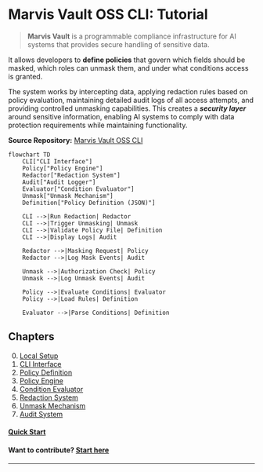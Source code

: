 # Marvis Vault OSS CLI: Tutorial

> **Marvis Vault** is a programmable compliance infrastructure for AI systems that provides secure handling of sensitive data. 

It allows developers to **define policies** that govern which fields should be masked, which roles can unmask them, and under what conditions access is granted. 

The system works by intercepting data, applying redaction rules based on policy evaluation, maintaining detailed audit logs of all access attempts, and providing controlled unmasking capabilities. This creates a ***security layer*** around sensitive information, enabling AI systems to comply with data protection requirements while maintaining functionality.


**Source Repository:** [Marvis Vault OSS CLI](https://github.com/abbybiswas/marvis-vault-oss)

```mermaid
flowchart TD
    CLI["CLI Interface"]
    Policy["Policy Engine"]
    Redactor["Redaction System"]
    Audit["Audit Logger"]
    Evaluator["Condition Evaluator"]
    Unmask["Unmask Mechanism"]
    Definition["Policy Definition (JSON)"]

    CLI -->|Run Redaction| Redactor
    CLI -->|Trigger Unmasking| Unmask
    CLI -->|Validate Policy File| Definition
    CLI -->|Display Logs| Audit

    Redactor -->|Masking Request| Policy
    Redactor -->|Log Mask Events| Audit

    Unmask -->|Authorization Check| Policy
    Unmask -->|Log Unmask Events| Audit

    Policy -->|Evaluate Conditions| Evaluator
    Policy -->|Load Rules| Definition

    Evaluator -->|Parse Conditions| Definition
```

## Chapters

0. [Local Setup](../SETUP.md)
1. [CLI Interface](02_cli_interface_.md)
2. [Policy Definition](03_policy_definition_.md)
3. [Policy Engine](04_policy_engine_.md)
4. [Condition Evaluator](05_condition_evaluator_.md)
5. [Redaction System](06_redaction_system_.md)
6. [Unmask Mechanism](07_unmask_mechanism_.md)
7. [Audit System](08_audit_system_.md)

#### [Quick Start](00_quickstart.md)

#### Want to contribute? [Start here](../CONTRIBUTING.md)
---
